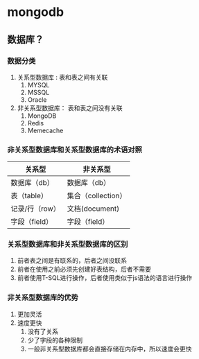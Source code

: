 # mongodb

## 数据库？

### 数据分类
1. 关系型数据库 : 表和表之间有关联
    1. MYSQL
    2. MSSQL
    3. Oracle
2. 非关系型数据库： 表和表之间没有关联
    1. MongoDB
    2. Redis
    3. Memecache

### 非关系型数据库和关系型数据库的术语对照
|关系型|非关系型|
|--|--|
|数据库（db）|数据库（db）|
|表（table）|集合（collection）|
|记录/行（row）|文档(document)|
|字段（field）|字段（field）|

### 关系型数据库和非关系型数据库的区别
1. 前者表之间是有联系的，后者之间没联系
2. 前者在使用之前必须先创建好表结构，后者不需要
3. 前者使用T-SQL进行操作，后者使用类似于js语法的语言进行操作

### 非关系型数据库的优势
1. 更加灵活
2. 速度更快 
    1. 没有了关系
    2. 少了字段的各种限制
    3. 一般非关系型数据库都会直接存储在内存中，所以速度会更快
